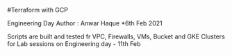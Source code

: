 #Terraform with GCP

Engineering Day 
Author : Anwar Haque
*6th Feb 2021

Scripts are built and tested fr VPC, Firewalls, VMs, Bucket and GKE Clusters for Lab sessions on Engineering day - 11th Feb
